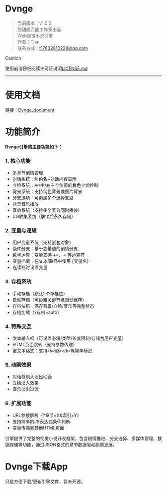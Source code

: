 # Dvnge

> 当前版本：v1.0.0   
> 甜甜圈万能工作室出品   
> Web视觉小说引擎   
> 作者：Tian   
> 联系方式：<t17832810228@qq.com>

> [!CAUTION]
> 使用前请仔细阅读许可证说明[LICENSE.md](LICENSE.md)

---

# 使用文档

链接：[Dvnge_document](https://github.com/TTQWNTian/Dvnge_document)

# 功能简介

**Dvnge引擎的主要功能如下：**

### 1. 核心功能
   - 多章节剧情管理
   - 对话系统：角色名+对话内容显示
   - 立绘系统：左/中/右三个位置的角色立绘控制
   - 背景系统：支持纯色背景或图片背景
   - 分支选项：可创建多个选择支路
   - 背景音乐播放
   - 音效系统（支持多个音效同时播放）
   - CG收集系统（解锁后永久存储）

### 2. 变量与逻辑
   - 用户变量系统（支持嵌套对象）
   - 条件分支：基于变量值的剧情分支
   - 数学运算：变量支持 +=, -= 等运算符
   - 变量插值：在文本/路径中使用 {变量名}
   - 在读档时设置变量

### 3. 存档系统
   - 手动存档（默认2个存档位）
   - 自动存档（可设置关键节点自动保存）
   - 存档快照：保存背景/立绘/音乐等完整状态
   - 存档加载（?存档=auto）

### 4. 特殊交互
   - 文本输入框（可设置必填/类型/长度限制/存储为用户变量）
   - HTML页面跳转（支持参数传递）
   - 富文本格式：支持`<b>粗体</b>`等简单标记

### 5. 动画效果
   - 对话框淡入淡出动画
   - 立绘淡入效果
   - 音乐淡出过渡

### 6. 扩展功能
  - URL参数解析（?章节=X&索引=Y）
  - 支持简单的JS表达式条件判断
  - 变量传递到其他HTML页面


引擎提供了完整的视觉小说开发框架，包含剧情推进、分支选择、多媒体管理、数据存储等功能，通过JSON格式的章节数据驱动剧情发展。

# Dvnge下载App
只是方便下载/更新引擎文件，暂未开源。

